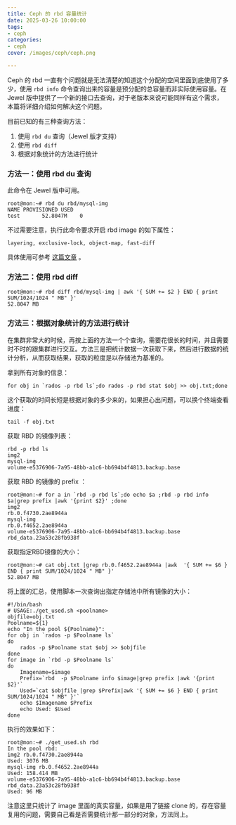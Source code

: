 ```yaml
---
title: Ceph 的 rbd 容量统计
date: 2025-03-26 10:00:00
tags:
- ceph
categories:
- ceph
cover: /images/ceph/ceph.png

---
```


Ceph 的 rbd 一直有个问题就是无法清楚的知道这个分配的空间里面到底使用了多少，使用 `rbd info` 命令查询出来的容量是预分配的总容量而非实际使用容量。在 Jewel 版中提供了一个新的接口去查询，对于老版本来说可能同样有这个需求，本篇将详细介绍如何解决这个问题。

目前已知的有三种查询方法：

1. 使用 `rbd du` 查询（Jewel 版才支持）
2. 使用 `rbd diff`
3. 根据对象统计的方法进行统计

### 方法一：使用 rbd du 查询

此命令在 Jewel 版中可用。

```
root@mon:~# rbd du rbd/mysql-img
NAME PROVISIONED USED 
test       52.8047M    0
```

不过需要注意，执行此命令要求开启 rbd image 的如下属性：

```
layering, exclusive-lock, object-map, fast-diff
```

具体使用可参考 [这篇文章](http://www.zphj1987.com/2016/03/24/ceph查询rbd的使用容量（快速）/) 。

### 方法二：使用 rbd diff

```
root@mon:~# rbd diff rbd/mysql-img | awk '{ SUM += $2 } END { print SUM/1024/1024 " MB" }'
52.8047 MB
```

### 方法三：根据对象统计的方法进行统计

在集群非常大的时候，再按上面的方法一个个查询，需要花很长的时间，并且需要时不时的跟集群进行交互。方法三是把统计数据一次获取下来，然后进行数据的统计分析，从而获取结果，获取的粒度是以存储池为基准的。

拿到所有对象的信息：

```
for obj in `rados -p rbd ls`;do rados -p rbd stat $obj >> obj.txt;done
```

这个获取的时间长短是根据对象的多少来的，如果担心出问题，可以换个终端查看进度：

```
tail -f obj.txt
```

获取 RBD 的镜像列表：

```
rbd -p rbd ls
img2
mysql-img
volume-e5376906-7a95-48bb-a1c6-bb694b4f4813.backup.base
```

获取 RBD 的镜像的 prefix ：

```
root@mon:~# for a in `rbd -p rbd ls`;do echo $a ;rbd -p rbd info $a|grep prefix |awk '{print $2}' ;done
img2
rb.0.f4730.2ae8944a
mysql-img
rb.0.f4652.2ae8944a
volume-e5376906-7a95-48bb-a1c6-bb694b4f4813.backup.base
rbd_data.23a53c28fb938f
```

获取指定RBD镜像的大小：

```
root@mon:~# cat obj.txt |grep rb.0.f4652.2ae8944a |awk  '{ SUM += $6 } END { print SUM/1024/1024 " MB" }'
52.8047 MB
```

将上面的汇总，使用脚本一次查询出指定存储池中所有镜像的大小：

```
#!/bin/bash
# USAGE:./get_used.sh <poolname>
objfile=obj.txt
Poolname=${1}
echo "In the pool ${Poolname}":
for obj in `rados -p $Poolname ls`
do
    rados -p $Poolname stat $obj >> $objfile
done
for image in `rbd -p $Poolname ls`
do
    Imagename=$image
    Prefix=`rbd  -p $Poolname info $image|grep prefix |awk '{print $2}'`
    Used=`cat $objfile |grep $Prefix|awk '{ SUM += $6 } END { print SUM/1024/1024 " MB" }'`
    echo $Imagename $Prefix
    echo Used: $Used
done
```

执行的效果如下：

```
root@mon:~# ./get_used.sh rbd
In the pool rbd:
img2 rb.0.f4730.2ae8944a
Used: 3076 MB
mysql-img rb.0.f4652.2ae8944a
Used: 158.414 MB
volume-e5376906-7a95-48bb-a1c6-bb694b4f4813.backup.base rbd_data.23a53c28fb938f
Used: 96 MB
```

注意这里只统计了 image 里面的真实容量，如果是用了链接 clone 的，存在容量复用的问题，需要自己看是否需要统计那一部分的对象，方法同上。